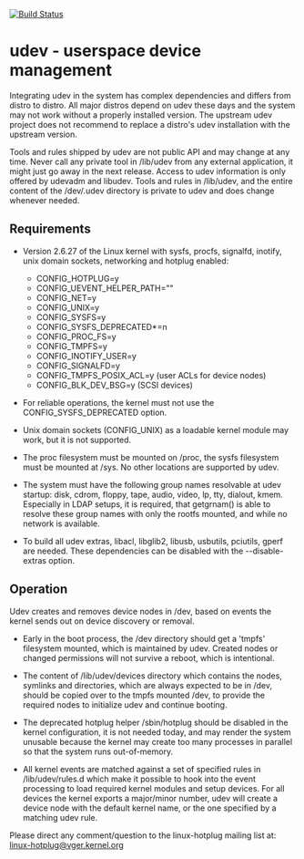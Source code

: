 [![Build Status](https://travis-ci.org/msekletar/udev.svg?branch=master)](https://travis-ci.org/msekletar/udev)

# udev - userspace device management

Integrating udev in the system has complex dependencies and differs from distro
to distro. All major distros depend on udev these days and the system may not
work without a properly installed version. The upstream udev project does not
recommend to replace a distro's udev installation with the upstream version.

Tools and rules shipped by udev are not public API and may change at any time.
Never call any private tool in /lib/udev from any external application, it might
just go away in the next release. Access to udev information is only offered
by udevadm and libudev. Tools and rules in /lib/udev, and the entire content of
the /dev/.udev directory is private to udev and does change whenever needed.

## Requirements

* Version 2.6.27 of the Linux kernel with sysfs, procfs, signalfd, inotify, unix
  domain sockets, networking and hotplug enabled:
  * CONFIG_HOTPLUG=y
  * CONFIG_UEVENT_HELPER_PATH=""
  * CONFIG_NET=y
  * CONFIG_UNIX=y
  * CONFIG_SYSFS=y
  * CONFIG_SYSFS_DEPRECATED*=n
  * CONFIG_PROC_FS=y
  * CONFIG_TMPFS=y
  * CONFIG_INOTIFY_USER=y
  * CONFIG_SIGNALFD=y
  * CONFIG_TMPFS_POSIX_ACL=y (user ACLs for device nodes)
  * CONFIG_BLK_DEV_BSG=y (SCSI devices)

* For reliable operations, the kernel must not use the CONFIG_SYSFS_DEPRECATED
  option.

* Unix domain sockets (CONFIG_UNIX) as a loadable kernel module may work, but it
  is not supported.

* The proc filesystem must be mounted on /proc, the sysfs filesystem must be
  mounted at /sys. No other locations are supported by udev.

* The system must have the following group names resolvable at udev startup:
  disk, cdrom, floppy, tape, audio, video, lp, tty, dialout, kmem.  Especially
  in LDAP setups, it is required, that getgrnam() is able to resolve these group
  names with only the rootfs mounted, and while no network is available.

* To build all udev extras, libacl, libglib2, libusb, usbutils, pciutils, gperf
  are needed. These dependencies can be disabled with the --disable-extras
  option.

## Operation

Udev creates and removes device nodes in /dev, based on events the kernel sends
out on device discovery or removal.

* Early in the boot process, the /dev directory should get a 'tmpfs'
  filesystem mounted, which is maintained by udev. Created nodes or changed
  permissions will not survive a reboot, which is intentional.

* The content of /lib/udev/devices directory which contains the nodes,
  symlinks and directories, which are always expected to be in /dev, should
  be copied over to the tmpfs mounted /dev, to provide the required nodes
  to initialize udev and continue booting.

* The deprecated hotplug helper /sbin/hotplug should be disabled in the
  kernel configuration, it is not needed today, and may render the system
  unusable because the kernel may create too many processes in parallel
  so that the system runs out-of-memory.

* All kernel events are matched against a set of specified rules in
  /lib/udev/rules.d which make it possible to hook into the event
  processing to load required kernel modules and setup devices. For all
  devices the kernel exports a major/minor number, udev will create a
  device node with the default kernel name, or the one specified by a
  matching udev rule.

Please direct any comment/question to the linux-hotplug mailing list at:
  linux-hotplug@vger.kernel.org

